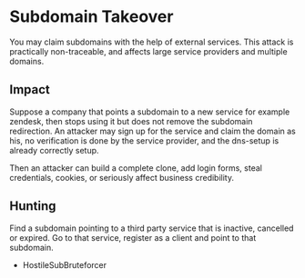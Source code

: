 # Subdomain Takeover

You may claim subdomains with the help of external services. This attack is practically non-traceable, and affects large service providers and multiple domains.

## Impact

Suppose a company that points a subdomain to a new service for example zendesk, then stops using it but does not remove the subdomain redirection. An attacker may sign up for the service and claim the domain as his, no verification is done by the service provider, and the dns-setup is already correctly setup.

Then an attacker can build a complete clone, add login forms, steal credentials, cookies, or seriously affect business credibility.

## Hunting

Find a subdomain pointing to a third party service that is inactive, cancelled or expired. Go to that service, register as a client and point to that subdomain.

* HostileSubBruteforcer

